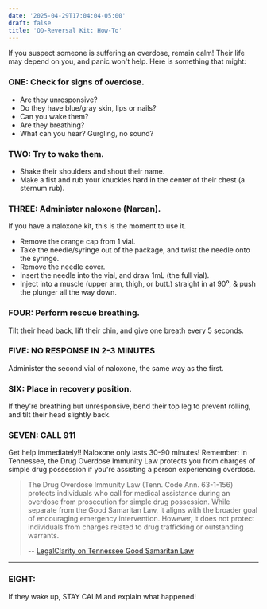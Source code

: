 ```yaml
---
date: '2025-04-29T17:04:04-05:00'
draft: false
title: 'OD-Reversal Kit: How-To'
---
```


If you suspect someone is suffering an overdose, remain calm! Their life may depend on you, and panic won't help. Here is something that might:

### ONE: Check for signs of overdose.
- Are they unresponsive?
- Do they have blue/gray skin, lips or nails?
- Can you wake them?
- Are they breathing?
- What can you hear? Gurgling, no sound?

### TWO: Try to wake them.
- Shake their shoulders and shout their name.
- Make a fist and rub your knuckles hard in the center of their chest (a sternum rub).

### THREE: Administer naloxone (Narcan).
If you have a naloxone kit, this is the moment to use it.

- Remove the orange cap from 1 vial.
- Take the needle/syringe out of the package, and twist the needle onto the syringe.
- Remove the needle cover.
- Insert the needle into the vial, and draw 1mL (the full vial).
- Inject into a muscle (upper arm, thigh, or butt.) straight in at 90⁰, & push the plunger all the way down.

### FOUR: Perform rescue breathing.
Tilt their head back, lift their chin, and give one breath every 5 seconds.

### FIVE: NO RESPONSE IN 2-3 MINUTES
Administer the second vial of naloxone, the same way as the first.

### SIX: Place in recovery position.
If they're breathing but unresponsive, bend their top leg to prevent rolling, and tilt their head slightly back.

### SEVEN: CALL 911
Get help immediately!! Naloxone only lasts 30-90 minutes!
Remember: in Tennessee, the Drug Overdose Immunity Law protects you from charges of simple drug possession if you're assisting a person experiencing overdose.

> The Drug Overdose Immunity Law (Tenn. Code Ann. 63-1-156) protects individuals who call for medical assistance during an overdose from prosecution for simple drug possession. While separate from the Good Samaritan Law, it aligns with the broader goal of encouraging emergency intervention. However, it does not protect individuals from charges related to drug trafficking or outstanding warrants. 
> 
> -- [LegalClarity on Tennessee Good Samaritan Law](https://legalclarity.org/good-samaritan-law-in-tennessee-what-you-need-to-know/)
---

### EIGHT:
If they wake up, STAY CALM and explain what happened!

